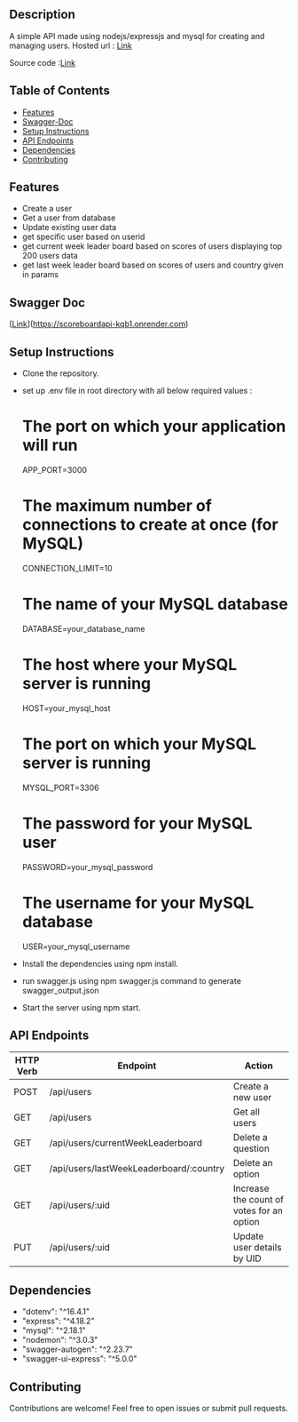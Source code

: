 ## Description
A simple API made using nodejs/expressjs and mysql for creating and managing users.
Hosted url : [Link](https://scoreboardapi-kqb1.onrender.com)

Source code :[Link](https://github.com/gauravmittal54/express-mysql-api/tree/master)

## Table of Contents

- [Features](#features)
- [Swagger-Doc](#swagger-Doc)
- [Setup Instructions](#setup-instructions)
- [API Endpoints](#api-endpoints)
- [Dependencies](#dependencies)
- [Contributing](#contributing)


## Features
- Create a user
- Get a user from database
- Update existing user data
- get specific user based on userid
- get current week leader board based on scores of users displaying top 200 users data
- get last week leader board based on scores of users and country given in params

## Swagger Doc
[[Link](https://polling-api-production-c0ba.up.railway.app/)](https://scoreboardapi-kqb1.onrender.com)



## Setup Instructions
- Clone the repository.
- set up .env file in root directory with all below required values :
  
  # The port on which your application will run
  APP_PORT=3000
  
  # The maximum number of connections to create at once (for MySQL)
  CONNECTION_LIMIT=10
  # The name of your MySQL database
  DATABASE=your_database_name
  # The host where your MySQL server is running
  HOST=your_mysql_host
  # The port on which your MySQL server is running
  MYSQL_PORT=3306
  # The password for your MySQL user
  PASSWORD=your_mysql_password
  # The username for your MySQL database
  USER=your_mysql_username

- Install the dependencies using npm install.
- run swagger.js using npm swagger.js command to generate swagger_output.json
- Start the server using npm start.


## API Endpoints

| HTTP Verb | Endpoint                               | Action                                              |
| --------- | -------------------------------------- | --------------------------------------------------- |
| POST      | /api/users                             | Create a new user                                  |
| GET       | /api/users                             | Get all users                                      |
| GET       | /api/users/currentWeekLeaderboard      | Delete a question                                  |
| GET       | /api/users/lastWeekLeaderboard/:country| Delete an option                                   |
| GET       | /api/users/:uid                        | Increase the count of votes for an option          |
| PUT       | /api/users/:uid                        | Update user details by UID                         |


## Dependencies
- "dotenv": "^16.4.1"
- "express": "^4.18.2"
- "mysql": "^2.18.1"
- "nodemon": "^3.0.3"
- "swagger-autogen": "^2.23.7"
- "swagger-ui-express": "^5.0.0"

## Contributing
Contributions are welcome! Feel free to open issues or submit pull requests.


